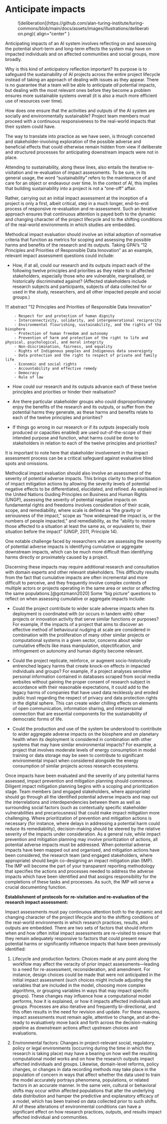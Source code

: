# Anticipate impacts
<figure markdown>
  ![deliberation](https://github.com/alan-turing-institute/turing-commons/blob/main/docs/assets/images/illustrations/deliberation.png){ align="center" }
</figure>

Anticipating impacts of an AI system involves reflecting on and assessing the potential short-term and long-term effects the system may have on impacted individuals and on affected communities and social groups, more broadly. 

Why is this kind of anticipatory reflection important? Its purpose is to safeguard the sustainability of AI projects across the entire project lifecycle instead of taking an approach of dealing with issues as they appear. There is no guarantee that a team will be able to anticipate *all* potential impacts, but dealing with the most relevant ones before they become a problem ensures more sustainable systems overall (it is also a much more efficient use of resources over time). 

How does one  ensure that the activities and outputs of the AI system are socially and environmentally sustainable? Project team members must proceed with a continuous responsiveness to the real-world impacts that their system could have. 

The way to translate into practice as we have seen, is through concerted and stakeholder-involving exploration of the possible adverse and beneficial effects that could otherwise remain hidden from view if deliberate and structured processes for anticipating downstream impacts were not in place. 

Attending to sustainability, along these lines, also entails the iterative re-visitation and re-evaluation of impact assessments. To be sure, in its general usage, the word “sustainability” refers to the maintenance of and care for an object or endeavour over time. In the context of AI, this implies that building sustainability into a project is not a “one-off” affair. 

Rather, carrying out an initial impact assessment at the inception of a project is only a first, albeit critical, step in a much longer, end-to-end process of responsive re-evaluation and re-assessment. Such an iterative approach ensures that continuous attention is payed both to the dynamic and changing character of the project lifecycle and to the shifting conditions of the real-world environments in which studies are embedded.

Methodical impact evaluation should involve an initial adoption of normative criteria that function as metrics for scoping and assessing the possible harms and benefits of the research and its outputs. Taking GPAI’s “12 Principles and Priorities of Responsible Data Innovation” as an example, relevant impact assessment questions could include:

- How, if at all, could our research and its outputs impact each of the following twelve principles and priorities as they relate to all affected stakeholders, especially those who are vulnerable, marginalised, or historically discriminated against? (Affected stakeholders include research subjects and participants, subjects of data collected for or used in the study, researchers, and all other impacted people and social groups.) 

!!! abstract "12 Principles and Priorities of Responsible Data Innovation"

        - Respect for and protection of human dignity
        - Interconnectivity, solidarity, and intergenerational reciprocity
        - Environmental flourishing, sustainability, and the rights of the biosphere
        - Protection of human freedom and autonomy
        - Prevention of harm and protection of the right to life and physical, psychological, and moral integrity
        - Non-discrimination, fairness, and equality
        - Rights of Indigenous peoples and Indigenous data sovereignty 
        - Data protection and the right to respect of private and family life
        - Economic and social rights
        - Accountability and effective remedy
        - Democracy
        - Rule of law

- How could our research and its outputs advance each of these twelve principles and priorities or hinder their realisation?

- Are there particular stakeholder groups who could disproportionately enjoy the benefits of the research and its outputs, or suffer from the potential harms they generate, as these harms and benefits relate to each of the twelve principles and priorities?

- If things go wrong in our research or if its outputs (especially tools produced or capacities enabled) are used out-of-the-scope of their intended purpose and function, what harms could be done to stakeholders in relation to each of the twelve principles and priorities?

It is important to note here that stakeholder involvement in the impact assessment process can be a critical safeguard against evaluative blind spots and omissions. 

Methodical impact evaluation should also involve an assessment of the severity of potential adverse impacts. This brings clarity to the prioritisation of impact mitigation actions by allowing the severity levels of potential negative effects to be differentiated, elucidated, and refined. As explained in the United Nations Guiding Principles on Business and Human Rights (UNGP), assessing the severity of potential negative impacts on fundamental rights and freedoms involves consideration of their scale, scope, and remediability, where scale is defined as “the gravity or seriousness of the impact,” scope as “how widespread the impact is, or the numbers of people impacted,” and remediability, as the “ability to restore those affected to a situation at least the same as, or equivalent to, their situation before the impact” (UNGP, 2011, Principle 14).  

One notable challenge faced by researchers who are assessing the severity of potential adverse impacts is identifying cumulative or aggregate downstream impacts, which can be much more difficult than identifying harms directly or proximately caused by a project.

Discerning these impacts may require additional research and consultation with domain experts and other relevant stakeholders. This difficulty results from the fact that cumulative impacts are often incremental and more difficult to perceive, and they frequently involve complex contexts of multiple actors or projects operating in the same area or sector or affecting the same populations.[@gotzmann2020] Some “big picture” questions to reflect on when assessing cumulative or aggregate impacts include:
<!-- (Götzmann et al., 2020) -->

- Could the project contribute to wider scale adverse impacts when its deployment is coordinated with (or occurs in tandem with) other projects or innovation activity that serve similar functions or purposes? For example, if the impacts of a  project that aims to discover an effective method of behavioural nudging at scale are considered in combination with the proliferation of many other similar projects or computational systems in a given sector, concerns about wider cumulative effects like mass manipulation, objectification, and infringement on autonomy and human dignity become relevant.

- Could the project replicate, reinforce, or augment socio-historically entrenched legacy harms that create knock-on effects in impacted individuals and groups? For example, if a project analyses sensitive personal information contained in databases scraped from social media websites without gaining the proper consent of research subject in accordance with their reasonable expectations, it could add to the legacy harms of companies that have used data recklessly and eroded public trust regarding the respect of privacy and data protection rights in the digital sphere. This can create wider chilling effects on elements of open communication, information sharing, and interpersonal connection that are essential components for the sustainability of democratic forms of life.

- Could the production and use of the system be understood to contribute to wider aggregate adverse impacts on the biosphere and on planetary health when its deployment is considered in combination with other systems that may have similar environmental impacts? For example, a project that involves moderate levels of energy consumption in model training or data storage may be seen to contribute to significant environmental impact when considered alongside the energy consumption of similar projects across research ecosystems.

Once impacts have been evaluated and the severity of any potential harms assessed, impact prevention and mitigation planning should commence. Diligent impact mitigation planning begins with a scoping and prioritization stage. Team members (and engaged stakeholders, where appropriate) should go through all the identified potential adverse impacts and map out the interrelations and interdependencies between them as well as surrounding social factors (such as contextually specific stakeholder vulnerabilities and precariousness) that could make impact mitigation more challenging. Where prioritization of prevention and mitigation actions is necessary (for instance, where delays in addressing a potential harm could reduce its remediability), decision-making should be steered by the relative severity of the impacts under consideration. As a general rule, while impact prevention and mitigation planning may involve prioritization of actions, all potential adverse impacts must be addressed. When potential adverse impacts have been mapped out and organised, and mitigation actions have been considered, the research team (and engaged stakeholders, where appropriate) should begin co-designing an impact mitigation plan (IMP). The IMP will become the part of your transparent reporting methodology that specifies the actions and processes needed to address the adverse impacts which have been identified and that assigns responsibility for the completions of these tasks and processes. As such, the IMP will serve a crucial documenting function. 

**Establishment of protocols for re-visitation and re-evaluation of the research impact assessment:**

Impact assessments must pay continuous attention both to the dynamic and changing character of the project lifecycle and to the shifting conditions of the real-world environments in which research practices, results, and outputs are embedded. There are two sets of factors that should inform when and how often initial impact assessments are re-visited to ensure that they remain adequately responsive to factors that could present new potential harms or significantly influence impacts that have been previously identified: 

1.	Lifecycle and production factors: Choices made at any point along the workflow may affect the veracity of prior impact assessments—leading to a need for re-assessment, reconsideration, and amendment. For instance, design choices could be made that were not anticipated in the initial impact assessment (such choices might include adjusting the variables that are included in the model, choosing more complex algorithms, or grouping variables in ways that may impact specific groups). These changes may influence how a computational model performs, how it is explained, or how it impacts affected individuals and groups. Processes are also iterative and frequently bi-directional, and this often results in the need for revision and update. For these reasons, impact assessments must remain agile, attentive to change, and at-the-ready to evaluatively move back and forth across the decision-making pipeline as downstream actions affect upstream choices and evaluations.

2.	Environmental factors: Changes in project-relevant social, regulatory, policy or legal environments (occurring during the time in which the research is taking place) may have a bearing on how well the resulting computational model works and on how the research outputs impact affected individuals and groups. Likewise, domain-level reforms, policy changes, or changes in data recording methods may take place in the population of concern in ways that affect whether the data used to train the model accurately portrays phenomena, populations, or related factors in an accurate manner. In the same vein, cultural or behavioral shifts may occur within affected populations that alter the underlying data distribution and hamper the predictive and explanatory efficacy of a model, which has been trained on data collected prior to such shifts. All of these alterations of environmental conditions can have a significant effect on how research practices, outputs, and results impact affected individual and communities.


<!-- Although the demand to anticipate project impacts is not new for some areas of impact, there has not been a consistent standard for applying impact assessment to AI systems (CITE).  -->
<!-- There is a growing awareness of the importance of anticipatory reflection in terms of the wider social impacts an AI system might have. In academia for example, the NeuroIPS conference introduced a new ethics review protocol that required paper submissions to include an impact statement “discussing the broader impact of their work, including possible societal consequences—both positive and negative” (NeurIPS, 2020) (CITE). -->
<!-- ADD some more info from  -->

<!-- This demand to anticipate research impacts is not new in the modern academy—especially in the biomedical and social sciences, where IRB processes for research involving human subjects have been in place for decades (Abbott and Grady, 2011; Grady 2015). However, the novel human scale, breadth, and reach of CSS research, as well as the new (and often subtler) range of potential harms it poses to impacted individuals, communities, and the biosphere, call into question the adequacy of conventional IRB processes (Metcalf and Crawford, 2016). While the latter have been praised a necessary step forward in protecting the physical, mental, and moral integrity of human research subjects, building public trust in science, and institutionalising needed mechanisms for ethical oversight (Resnik, 2018), critics have also highlighted their unreliability, superficiality, narrowness, and inapplicability to the new set of information hazards posed by the processing of aggregated big data (Prunkl et al., 2021; Raymond, 2019). -->

<!-- A growing awareness of these deficiencies has generated an expanding interest in CSS-adjacent computational disciplines (like machine learning, artificial intelligence, and computational linguistics) to come up with more robust impact assessment regimes and ethics review processes (Hecht et al., 2020; Leins et al., 2020; Nanayakkara, 2021). For instance, in 2020, the NeurIPS conference introduced a new ethics review protocol that required paper submissions to include an impact statement “discussing the broader impact of their work, including possible societal consequences—both positive and negative” (NeurIPS, 2020). Informatively, this protocol was converted into a responsible research practices checklist in 2021 (NeurIPS, 2021) after technically oriented researchers protested that they lacked the training and guidance needed to carry out impact assessments effectively (Ashurst et al., 2021; Johnson, 2020; Prunkl et al., 2021). Though there has been recent progress made, in both AI and CSS research communities, to integrate some form of ethics training into professional development (Ashurst et al., 2020; Salganik and SICSS, nd.) and to articulate guidelines for anticipating ethical impacts (NeurIPS, 2022), there remains a lack of institutionalised instruction, codified guidance, and professional stewardship for research impact assessment processes. As an example, conferences such as ICWSM (2022), ICML (2022), NAACL (2022), and NAAC (2022) each require some form of research impact evaluation and ethical consideration, but aside from directing researchers to relevant professional guidelines and codes of conduct (e.g., from the ACL, ACM, and AAAI), there is scant direction on how to operationalise impact assessment processes (Prunkl et al., 2021). -->

<!-- What is missing from this patchwork of ethics review requirements and guidance is a set of widely accepted procedural mechanisms that would enable and standardise conscientious research impact assessment practices. To fill this gap, recent research into the governance practices needed to create responsible data research environments has called for a coherent, integrated, and holistic approach to impact assessment that includes several interrelated elements (Leslie 2019, 2020; Leslie et al., 2021, 2022b, 2022c, 2022d):  -->
<!-- is this the same in AI projects in general. -->

<!-- As we saw in chapter 3, engaging with stakeholders is a crucial step for anticipating the potential impacts of an AI project. Diligent impact assessment practices should include processes that allows team members to identify and evaluate the salience and contextual characteristics of individuals or groups who may be affected by, or may affect, the research project under consideration (Mitchell et al., 2017; Reed et al., 2005; Schmeer, 1999; Varvasovszky and Brugha, 2000). Stakeholder analysis aims to help researchers understand the relevance of each identified stakeholder to their project and to its use contexts.  It does this by providing a structured way to assess the relative interests, rights, vulnerabilities, and advantages of identified stakeholders as these characteristics may be impacted by, or may impact, the research.  -->

<!-- Three steps are involved in thorough stakeholder analysis. First, researchers should draw on desk-based research, domain expertise, local knowledge, and the lived experience of relevant community members to get a sense of the social environment and human factors that may be affected by, or may affect, the research. This initial exploration should also include positionality reflection to help determine whether the backgrounds of researchers could introduce biases or blind spots into the analysis (elaborated on in the next section). Second, building on this contextual understanding, researchers should identify those individuals and groups who may be significantly impacted by, or may impact, the project, paying close attention to vulnerable and protected groups. Finally, researchers should carry out a stakeholder salience analysis to determine the individuals and groups who are most relevant when considering potential project impacts. This involves assessing the relative interests, rights, vulnerabilities, and advantages of identified stakeholders as these characteristics may be impacted by the project.  -->

<!-- Stakeholder analyses may be carried out in a variety of ways that involve more-or-less stakeholder involvement. This spectrum of options ranges from analyses carried out exclusively by a research team without active community engagement to analyses built around the inclusion of community-led participation and co-design from the earliest stages of stakeholder identification. The degree of stakeholder involvement should vary from project to project based upon a preliminary assessment of the potential risks and hazards of the research, with stakeholder engagement being proportionate to the severity and scale of the potential dangers posed by the project.  -->

<!-- Establishment of clear normative criteria for impact assessment: Effective research impact assessment practices should start from a clear set of ethical values or human rights criteria against which the potential impacts of a project on affected individuals and communities can be evaluated. Such criteria should provide common but non-exclusive point of departure for collective deliberation about the ethical permissibility of the research project under consideration. Adopting common normative criteria from the outset enables reciprocally respectful, sincere, and open discussion about the ethical challenges a research project may face by helping to create a shared vocabulary for informed dialogue and impact assessment. Such a common starting point also facilitates deliberation about how to balance ethical values when they come into tension. -->

<!-- There is, however, a crucial hurdle that must be cleared when establishing which normative criteria to adopt. Amid the undeniable ethical plurality of modern social life, it has become essential to acknowledge the historically relative and contextually situated character of normative criteria per se (Ess, 2006; Lassman, 2011; Madsen and Strong, 2009). This implies that no fixed or universally accepted list of ethical values or fundamental rights and freedoms could pre-reflectively provide such a common starting point. Over the past several decades, research ethicists have, for this reason, taken a more pragmatic and empirically driven position, in proposing basic values, that begins by considering the set of real-world dangers posed by practices of scientific research and by the use of the innovations they yield. Indeed, the principles that have emerged from the two main sources of modern Western research ethics, namely, bioethics and human rights, have found their origins in moral claims that have responded directly to tangible, technologically inflicted harms and atrocities. Whereas the human rights perspective (and its expressions in the founding documents of research ethics, the 1947 Nuremberg Code and the 1964 Helsinki Declaration) has its roots in efforts to redress the well-known technological barbarisms and genocides of the mid-twentieth century, in the case of bioethics, its emergence tracked the public exposure in the 1960s and 1970s of several atrocities of human experimentation—such as the infamous Tuskegee syphilis experiment in the US.   -->

<!-- The responsiveness of the principles of human rights and bioethics to technological harms goes some way to explaining their prominence in contemporary digital ethics. Across all the iterations of the Internet Research Ethics guidelines (IRE 1.0, IRE 2.0, and IRE 3.0), the “Primary Ethical Norms”, which are taken as basic normative criteria (respect for persons, beneficence, and justice), are drawn directly from bioethics (Beauchamp, 2008; franzke et al., 2020). Likewise, in the applied ethics of artificial intelligence and data science, ethics researchers have broadly converged around human rights and bioethical principles that are seen as effectually responding to the real-world problems posed by the use of the AI and data-driven technologies themselves. These hazards include the potential loss of human agency, privacy, and social connection in the wake of expanding automation and datafication, harmful outcomes that may result from the use of poor-quality data or poorly designed systems, and the possibility that entrenched societal dynamics of bias and discrimination will be perpetuated or even augmented by data-driven technologies that tend to reinforce existing social and historical patterns. Accordingly, principles like protecting human dignity, respecting the integrity of private and family life, ensuring solidarity and social connection, supporting human and biospheric wellbeing, and safeguarding equal status, social justice, and the common good have emerged as widely accepted normative criteria (Council of Europe, 2020; High Level Expert Group on AI, 2019; Institute Of Electrical And Electronics Engineers, 2018; Leslie, 2019; Toronto Declaration, 2018; University of Montreal, 2017). -->

<!-- While these ethical values provide a solid basis for research impact assessment in CSS, there is another valence of ethical plurality that must be confronted. From a more interculturally oriented perspective, researchers must acknowledge that the exclusion of non-Western ethical frameworks from the dominant discourses that have shaped the ethics and governance of digital technologies and computational research up to the present reflects deeper legacies of coloniality and Western cultural hegemony that are in need of redress (de Sousa Santos, 2018 Medina, 2012; Quijano, 2007).  On this view, given the planetary stretch of CSS research, its research ethics must confront the way that such legacies have created an unsustainable homogeneity of ethical values in digital ethics. Resistance to the prevailing the monoculture of Western-centric morality will allow CSS research ethics to become sufficiently responsive to the condition of cultural and ethical pluralism that typifies the modern, interconnected global society both between nation-states and regions and within them (Aggarwal, 2020; franzke et al., 2020; Leslie et al., 2022a).   -->

<!-- Any normative criteria that form the basis for research impact assessment must thus be inclusive of the diverse cultural self-understandings and lived experience of all those who may be affected whether or not their value standpoints lie within predominant Western sociocultural sensibilities (Birhane, 2021; Mhlambi, 2020). To meet such a need for an ethically pluralistic and normatively inclusive approach to CSS research ethics, the establishment of clear normative criteria for impact assessment must reflect and foster non-Western visions of ethical life—visions that often depart from the predominant individualistic ethos of Anglo-European framings and instead embrace a more relational, biocentric, and community-based view of moral action and interaction (such as seen, for instance, in the Ubuntu affirmation of moral personhood through social relationality or in the Abya Yala Indigenous prioritization of living well, sumac kawsay, and the care for Mother Earth, Pachamama, in South America) (Eze, 2008; Gyekye, 1992; Huanacuni 2010; Kalumba, 2020; Mbiti, 1970; Menkiti, 1984; Walsh 2015, 2018). Attempts to actualise this broadened scope of normative criteria for assessment of the impacts of computational research and innovation have been recently made in UNESCO’s “Recommendation on the ethics of artificial intelligence”, which has been adopted by its 193 member states, and in the “12 Principles and Priorities of Responsible Data Innovation” proposed as part of the Global Partnership on AI’s (GPAI’s)  2021-2022 Advancing Data Justice Research and Practice project (include here as Annex 1). -->

<!-- Methodical evaluation of potential impacts and impact mitigation planning: The actual research impact assessment process provides an opportunity for research teams (and engaged stakeholders, where deemed appropriate) to produce detailed evaluations of the potential and actual impacts that the project may have, to contextualize and corroborate potential harms and benefits, to make possible the collaborative assessment of the severity of potential adverse impacts identified, and to facilitate the co-design of an impact mitigation plan. -->
<!--  -->
<!-- Methodical impact evaluation should involve an initial adoption of normative criteria that function as metrics for scoping and assessing the possible harms and benefits of the research and its outputs.  -->

<!-- Let't take GPAI's "12 Principles and Priorities of Responsible Data Innovation” as an example. -->


<!-- Relevant impact assessment questions could include: -->

<!-- - How, if at all, could our research and its outputs impact each of the following twelve principles and priorities as they relate to all affected stakeholders, especially those who are vulnerable, marginalised, or historically discriminated against? (Affected stakeholders include research subjects and participants, subjects of data collected for or used in the study, researchers, and all other impacted people and social groups.)  -->


<!-- - How could the project advance each of these twelve principles and priorities or hinder their realisation? -->

<!-- - Are there particular stakeholder groups who could disproportionately enjoy the benefits of the project, or suffer from the potential harms it generates, as these harms and benefits relate to each of the twelve principles and priorities? -->

<!-- - If things go wrong in the project (especially tools produced or capacities enabled) are used out-of-the-scope of their intended purpose and function, what harms could be done to stakeholders in relation to each of the twelve principles and priorities? -->

<!-- It is important to note here that stakeholder involvement in the research impact assessment process can be a critical safeguard against evaluative blind spots and omissions. Impacted individuals and social groups are often in a better position to identify salient impacts, and the inclusion of affected people in impact evaluation processes enables research teams to appropriately contextualize and corroborate the potential harms and benefits they discern in dialogue with people whose positionality and lived experience well situates them to reflectively anticipate possible hazards and advantages. -->

<!-- Methodical impact evaluation should also involve an assessment of the severity of potential adverse impacts. This brings clarity to the prioritisation of impact mitigation actions by allowing the severity levels of potential negative effects to be differentiated, elucidated, and refined. As explained in the United Nations Guiding Principles on Business and Human Rights (UNGP), assessing the severity of potential negative impacts on fundamental rights and freedoms involves consideration of their scale, scope, and remediability, where scale is defined as “the gravity or seriousness of the impact,” scope as “how widespread the impact is, or the numbers of people impacted,” and remediability, as the “ability to restore those affected to a situation at least the same as, or equivalent to, their situation before the impact” (UNGP, 2011, Principle 14).   -->

<!-- One notable challenge faced by researchers who are assessing the severity of potential adverse impacts is identifying cumulative or aggregate impacts of the research and its outputs on stakeholders (and their progeny) that could expand their effects beyond the scope of impact identified for those individuals and communities who are directed affected. Identifying cumulative or aggregate downstream impacts can be much more difficult than identifying harms directly or proximately caused by a research project and its outputs, and discerning these impacts may require additional research and consultation with domain experts and other relevant stakeholders. This difficulty results from the fact that cumulative impacts are often incremental and more difficult to perceive, and they frequently involve complex contexts of multiple actors or research projects operating in the same area or sector or affecting the same populations (Götzmann et al., 2020). Some “big picture” questions to reflect on when assessing cumulative or aggregate impacts include: -->

<!-- Could the research and its outputs contribute to wider scale adverse impacts when its deployment is coordinated with (or occurs in tandem with) other research projects or innovation activity that serve similar functions or purposes? For example, if the impacts of a CSS project that aims to discover an effective method of behavioural nudging at scale are considered in combination with the proliferation of many other similar projects or computational systems in a given sector, concerns about wider cumulative effects like mass manipulation, objectification, and infringement on autonomy and human dignity become relevant. -->

<!-- Could the research and its outputs replicate, reinforce, or augment socio-historically entrenched legacy harms that create knock-on effects in impacted individuals and groups? For example, if a CSS project analyses sensitive personal information contained in databases scraped from social media websites without gaining the proper consent of research subject in accordance with their reasonable expectations, it could add to the legacy harms of companies that have used data recklessly and eroded public trust regarding the respect of privacy and data protection rights in the digital sphere. This can create wider chilling effects on elements of open communication, information sharing, and interpersonal connection that are essential components for the sustainability of democratic forms of life. -->

<!-- Could the production and use of the system be understood to contribute to wider aggregate adverse impacts on the biosphere and on planetary health when its deployment is considered in combination with other systems that may have similar environmental impacts? For example, a CSS project that involves moderate levels of energy consumption in model training or data storage may be seen to contribute to significant environmental impact when considered alongside the energy consumption of similar projects across research ecosystems. -->

<!-- Once impacts have been evaluated and the severity of any potential harms assessed, impact prevention and mitigation planning should commence. Diligent impact mitigation planning begins with a scoping and prioritization stage. Research team members (and engaged stakeholders, where appropriate) should go through all the identified potential adverse impacts and map out the interrelations and interdependencies between them as well as surrounding social factors (such as contextually specific stakeholder vulnerabilities and precariousness) that could make impact mitigation more challenging. Where prioritization of prevention and mitigation actions is necessary (for instance, where delays in addressing a potential harm could reduce its remediability), decision-making should be steered by the relative severity of the impacts under consideration. As a general rule, while impact prevention and mitigation planning may involve prioritization of actions, all potential adverse impacts must be addressed. When potential adverse impacts have been mapped out and organised, and mitigation actions have been considered, the research team (and engaged stakeholders, where appropriate) should begin co-designing an impact mitigation plan (IMP). The IMP will become the part of your transparent reporting methodology that specifies the actions and processes needed to address the adverse impacts which have been identified and that assigns responsibility for the completions of these tasks and processes. As such, the IMP will serve a crucial documenting function.  -->

<!-- Establishment of protocols for re-visitation and re-evaluation of the research impact assessment: Research impact assessments must pay continuous attention both to the dynamic and changing character of the research lifecycles and to the shifting conditions of the real-world environments in which research practices, results, and outputs are embedded. There are two sets of factors that should inform when and how often initial research impact assessments are re-visited to ensure that they remain adequately responsive to factors that could present new potential harms or significantly influence impacts that have been previously identified:  -->

<!-- 1.	Research workflow and production factors: Choices made at any point along the research workflow may affect the veracity of prior impact assessments—leading to a need for re-assessment, reconsideration, and amendment. For instance, research design choices could be made that were not anticipated in the initial impact assessment (such choices might include adjusting the variables that are included in the model, choosing more complex algorithms, or grouping variables in ways that may impact specific groups). These changes may influence how a computational model performs, how it is explained, or how it impacts affected individuals and groups. Research processes are also iterative and frequently bi-directional, and this often results in the need for revision and update. For these reasons, research impact assessments must remain agile, attentive to change, and at-the-ready to evaluatively move back and forth across the decision-making pipeline as downstream actions affect upstream choices and evaluations. -->

<!-- 2.	Environmental factors: Changes in project-relevant social, regulatory, policy or legal environments (occurring during the time in which the research is taking place) may have a bearing on how well the resulting computational model works and on how the research outputs impact affected individuals and groups. Likewise, domain-level reforms, policy changes, or changes in data recording methods may take place in the population of concern in ways that affect whether the data used to train the model accurately portrays phenomena, populations, or related factors in an accurate manner. In the same vein, cultural or behavioral shifts may occur within affected populations that alter the underlying data distribution and hamper the predictive and explanatory efficacy of a model, which has been trained on data collected prior to such shifts. All of these alterations of environmental conditions can have a significant effect on how research practices, outputs, and results impact affected individual and communities. -->
